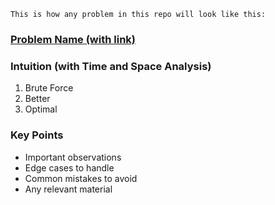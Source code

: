 `This is how any problem in this repo will look like this:`

### [Problem Name (with link)](https://github.com/anuragDeol/DSA-Handbook/)

### Intuition (with Time and Space Analysis)
1. Brute Force
2. Better
3. Optimal

### Key Points
- Important observations
- Edge cases to handle
- Common mistakes to avoid
- Any relevant material
